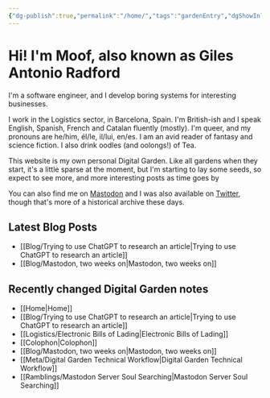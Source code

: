 ```yaml
---
{"dg-publish":true,"permalink":"/home/","tags":"gardenEntry","dgShowInlineTitle":false}
---
```



# Hi! I'm Moof, also known as Giles Antonio Radford 
I'm a software engineer, and I develop boring systems for interesting businesses. 

I work in the Logistics sector, in Barcelona, Spain. I'm British-ish and I speak English, Spanish, French and Catalan fluently (mostly). I'm queer, and my pronouns are he/him, él/le, il/lui, en/es. I am an avid reader of fantasy and science fiction. I also drink oodles (and oolongs!) of Tea.

This website is my own personal Digital Garden. Like all gardens when they start, it's a little sparse at the moment, but I'm starting to lay some seeds, so expect to see more, and more interesting posts as time goes by

You can also find me on <a rel="me" href="https://mas.to/@moof">Mastodon</a> and I was also available on [Twitter](https://twitter.com/moof), though that's more of a historical archive these days.

## Latest Blog Posts
- [[Blog/Trying to use ChatGPT to research an article\|Trying to use ChatGPT to research an article]]
- [[Blog/Mastodon, two weeks on\|Mastodon, two weeks on]]

## Recently changed Digital Garden notes
- [[Home\|Home]]
- [[Blog/Trying to use ChatGPT to research an article\|Trying to use ChatGPT to research an article]]
- [[Logistics/Electronic Bills of Lading\|Electronic Bills of Lading]]
- [[Colophon\|Colophon]]
- [[Blog/Mastodon, two weeks on\|Mastodon, two weeks on]]
- [[Meta/Digital Garden Technical Workflow\|Digital Garden Technical Workflow]]
- [[Ramblings/Mastodon Server Soul Searching\|Mastodon Server Soul Searching]]
